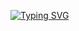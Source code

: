 [![Typing SVG](https://readme-typing-svg.demolab.com?font=Kalnia+Glaze&color=F7F7F7&width=435&lines=Hey%2C+I'm+ozu+a+software+%26+web+developer)](https://git.io/typing-svg)

